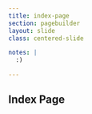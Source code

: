 ```yaml
---
title: index-page
section: pagebuilder
layout: slide
class: centered-slide

notes: |
  :)

---
```



## Index Page
